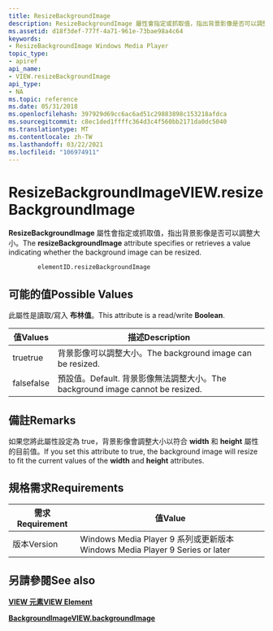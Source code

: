 ```yaml
---
title: ResizeBackgroundImage
description: ResizeBackgroundImage 屬性會指定或抓取值，指出背景影像是否可以調整大小。
ms.assetid: d18f3def-777f-4a71-961e-73bae98a4c64
keywords:
- ResizeBackgroundImage Windows Media Player
topic_type:
- apiref
api_name:
- VIEW.resizeBackgroundImage
api_type:
- NA
ms.topic: reference
ms.date: 05/31/2018
ms.openlocfilehash: 397929d69cc6ac6ad51c29883898c153218afdca
ms.sourcegitcommit: c8ec1ded1ffffc364d3c4f560bb2171da0dc5040
ms.translationtype: MT
ms.contentlocale: zh-TW
ms.lasthandoff: 03/22/2021
ms.locfileid: "106974911"
---
```

# <a name="viewresizebackgroundimage"></a><span data-ttu-id="72140-104">ResizeBackgroundImage</span><span class="sxs-lookup"><span data-stu-id="72140-104">VIEW.resizeBackgroundImage</span></span>

<span data-ttu-id="72140-105">**ResizeBackgroundImage** 屬性會指定或抓取值，指出背景影像是否可以調整大小。</span><span class="sxs-lookup"><span data-stu-id="72140-105">The **resizeBackgroundImage** attribute specifies or retrieves a value indicating whether the background image can be resized.</span></span>

``` syntax
        elementID.resizeBackgroundImage
```

## <a name="possible-values"></a><span data-ttu-id="72140-106">可能的值</span><span class="sxs-lookup"><span data-stu-id="72140-106">Possible Values</span></span>

<span data-ttu-id="72140-107">此屬性是讀取/寫入 **布林值**。</span><span class="sxs-lookup"><span data-stu-id="72140-107">This attribute is a read/write **Boolean**.</span></span>



| <span data-ttu-id="72140-108">值</span><span class="sxs-lookup"><span data-stu-id="72140-108">Values</span></span> | <span data-ttu-id="72140-109">描述</span><span class="sxs-lookup"><span data-stu-id="72140-109">Description</span></span>                                      |
|--------|--------------------------------------------------|
| <span data-ttu-id="72140-110">true</span><span class="sxs-lookup"><span data-stu-id="72140-110">true</span></span>   | <span data-ttu-id="72140-111">背景影像可以調整大小。</span><span class="sxs-lookup"><span data-stu-id="72140-111">The background image can be resized.</span></span>             |
| <span data-ttu-id="72140-112">false</span><span class="sxs-lookup"><span data-stu-id="72140-112">false</span></span>  | <span data-ttu-id="72140-113">預設值。</span><span class="sxs-lookup"><span data-stu-id="72140-113">Default.</span></span> <span data-ttu-id="72140-114">背景影像無法調整大小。</span><span class="sxs-lookup"><span data-stu-id="72140-114">The background image cannot be resized.</span></span> |



 

## <a name="remarks"></a><span data-ttu-id="72140-115">備註</span><span class="sxs-lookup"><span data-stu-id="72140-115">Remarks</span></span>

<span data-ttu-id="72140-116">如果您將此屬性設定為 true，背景影像會調整大小以符合 **width** 和 **height** 屬性的目前值。</span><span class="sxs-lookup"><span data-stu-id="72140-116">If you set this attribute to true, the background image will resize to fit the current values of the **width** and **height** attributes.</span></span>

## <a name="requirements"></a><span data-ttu-id="72140-117">規格需求</span><span class="sxs-lookup"><span data-stu-id="72140-117">Requirements</span></span>



| <span data-ttu-id="72140-118">需求</span><span class="sxs-lookup"><span data-stu-id="72140-118">Requirement</span></span> | <span data-ttu-id="72140-119">值</span><span class="sxs-lookup"><span data-stu-id="72140-119">Value</span></span> |
|--------------------|---------------------------------------------------|
| <span data-ttu-id="72140-120">版本</span><span class="sxs-lookup"><span data-stu-id="72140-120">Version</span></span><br/> | <span data-ttu-id="72140-121">Windows Media Player 9 系列或更新版本</span><span class="sxs-lookup"><span data-stu-id="72140-121">Windows Media Player 9 Series or later</span></span><br/> |



## <a name="see-also"></a><span data-ttu-id="72140-122">另請參閱</span><span class="sxs-lookup"><span data-stu-id="72140-122">See also</span></span>

<dl> <dt>

[<span data-ttu-id="72140-123">**VIEW 元素**</span><span class="sxs-lookup"><span data-stu-id="72140-123">**VIEW Element**</span></span>](view-element.md)
</dt> <dt>

[<span data-ttu-id="72140-124">**BackgroundImage**</span><span class="sxs-lookup"><span data-stu-id="72140-124">**VIEW.backgroundImage**</span></span>](view-backgroundimage.md)
</dt> </dl>

 

 





